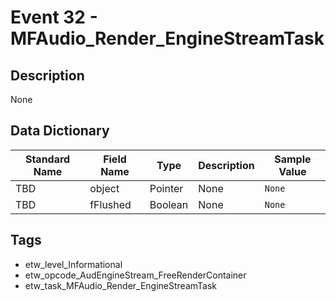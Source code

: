 # Event 32 - MFAudio_Render_EngineStreamTask

## Description
None

## Data Dictionary
|Standard Name|Field Name|Type|Description|Sample Value|
|---|---|---|---|---|
|TBD|object|Pointer|None|`None`|
|TBD|fFlushed|Boolean|None|`None`|

## Tags
* etw_level_Informational
* etw_opcode_AudEngineStream_FreeRenderContainer
* etw_task_MFAudio_Render_EngineStreamTask